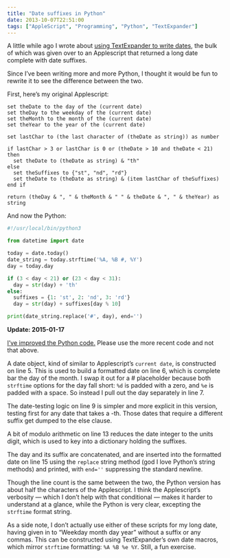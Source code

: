 ```yaml
---
title: "Date suffixes in Python"
date: 2013-10-07T22:51:00
tags: ["AppleScript", "Programming", "Python", "TextExpander"]
---
```


A little while ago I wrote about [using TextExpander to write dates][tedate], the bulk of which was given over to an Applescript that returned a long date complete with date suffixes.

[tedate]: /2013/03/setting-a-date-with-textexpander/

Since I’ve been writing more and more Python, I thought it would be fun to rewrite it to see the difference between the two.

First, here’s my original Applescript:

```applescript {linenos=true}
set theDate to the day of the (current date)
set theDay to the weekday of the (current date)
set theMonth to the month of the (current date)
set theYear to the year of the (current date)

set lastChar to (the last character of (theDate as string)) as number

if lastChar > 3 or lastChar is 0 or (theDate > 10 and theDate < 21) then
  set theDate to (theDate as string) & "th"
else
  set theSuffixes to {"st", "nd", "rd"}
  set theDate to (theDate as string) & (item lastChar of theSuffixes)
end if

return (theDay & ", " & theMonth & " " & theDate & ", " & theYear) as string
```

And now the Python:

```python {linenos=true}
#!/usr/local/bin/python3

from datetime import date

today = date.today()
date_string = today.strftime('%A, %B #, %Y')
day = today.day

if (3 < day < 21) or (23 < day < 31):
  day = str(day) + 'th'
else:
  suffixes = {1: 'st', 2: 'nd', 3: 'rd'}
  day = str(day) + suffixes[day % 10]

print(date_string.replace('#', day), end='')
```

<div class="flag">
    <p>
        <strong>Update: <time>2015-01-17</time></strong>
    </p>
    <p>
        <a href="/2015/01/updated-date-suffix-script/">I’ve improved the Python code.</a> Please use the more recent code and not that above.
    </p>
</div>

A date object, kind of similar to Applescript’s `current date`, is constructed on line 5. This is used to build a formatted date on line 6, which is complete bar the day of the month. I swap it out for a # placeholder because both `strftime` options for the day fall short: `%d` is padded with a zero, and `%e` is padded with a space. So instead I pull out the day separately in line 7.

The date-testing logic on line 9 is simpler and more explicit in this version, testing first for any date that takes a -th. Those dates that require a different suffix get dumped to the else clause.

A bit of modulo arithmetic on line 13 reduces the date integer to the units digit, which is used to key into a dictionary holding the suffixes.

The day and its suffix are concatenated, and are inserted into the formatted date on line 15 using the `replace` string method (god I love Python’s string methods) and printed, with `end=''` suppressing the standard newline.

Though the line count is the same between the two, the Python version has about half the characters of the Applescript. I think the Applescript’s verbosity — which I don’t help with that conditional — makes it harder to understand at a glance, while the Python is very clear, excepting the `strftime` format string.

As a side note, I don’t actually use either of these scripts for my long date, having given in to “Weekday month day year” without a suffix or any commas. This can be constructed using TextExpander’s own date macros, which mirror `strftime` formatting: `%A %B %e %Y`. Still, a fun exercise.
